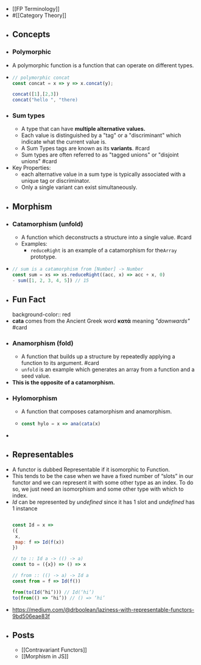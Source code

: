 - [[FP Terminology]]
- #[[Category Theory]]
- ## Concepts
- ### Polymorphic
- A polymorphic function is a function that can operate on different types.
- ```js
  // polymorphic concat
  const concat = x => y => x.concat(y);
  
  concat([1],[2,3])
  concat("hello ", "there) 
  ```
- ### Sum types
	- A type that can have **multiple alternative values.**
	- Each value is distinguished by a "tag" or a "discriminant" which indicate what the current value is.
	- A Sum Types tags are known as its **variants**. #card
	- Sum types are often referred to as "tagged unions" or "disjoint unions" #card
- Key Properties:
	- each alternative value in a sum type is typically associated with a unique tag or discriminator.
	- Only a single variant can exist simultaneously.
- ## Morphism
- ### Catamorphism (unfold)
	- A function which deconstructs a structure into a single value. #card
	- Examples:
		- `reduceRight` is an example of a catamorphism for  the`Array` prototype.
- ```js
  // sum is a catamorphism from [Number] -> Number
  const sum = xs => xs.reduceRight((acc, x) => acc + x, 0)
  - sum([1, 2, 3, 4, 5]) // 15
  ```
- ## Fun Fact
  background-color:: red
- **cata** comes from the Ancient Greek word **κατά** meaning *"downwards"* #card
- ### Anamorphism (fold)
	- A function that builds up a structure by repeatedly applying a function to its argument. #card
	- `unfold` is an example which generates an array from a function and a seed value.
- **This is the opposite of a catamorphism.**
- ### Hylomorphism
	- A function that composes catamorphism and anamorphism.
	- ```js
	  const hylo = x => ana(cata(x)
	  ```
-
- ## Representables
- A functor is dubbed Representable if it isomorphic to Function.
- This tends to be the case when we have a fixed number of “slots” in our functor and we can represent it with some other type as an index. To do so, we just need an isomorphism and some other type with which to index.
- *Id* can be represented by *undefined* since it has 1 slot and *undefined* has 1 instance
  ```js
  
  const Id = x =>
  ({
   x,
   map: f => Id(f(x))
  })
  
  // to :: Id a -> (() -> a)
  const to = ({x}) => () => x
  
  // from :: (() -> a) -> Id a
  const from = f => Id(f())
  
  from(to(Id(‘hi’))) // Id(‘hi’)
  to(from(() => ‘hi’)) // () => ‘hi’
  ```
- https://medium.com/@drboolean/laziness-with-representable-functors-9bd506eae83f
- ## Posts
	- [[Contravariant Functors]]
	- [[Morphism in JS]]